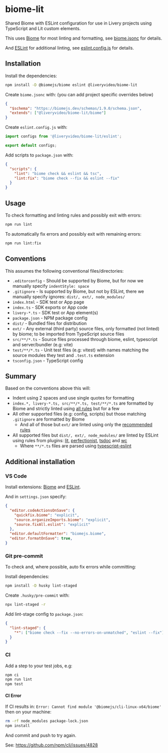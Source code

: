 # biome-lit

Shared Biome with ESLint configuration for use in Livery projects using TypeScript and Lit custom elements.

This uses [Biome](https://biomejs.dev/) for most linting and formatting, see [biome.jsonc](./biome.jsonc) for details.

And [ESLint](https://eslint.org/) for additional linting, see [eslint.config.js](./eslint.config.js) for details.

## Installation

Install the dependencies:

```bash
npm install -D @biomejs/biome eslint @liveryvideo/biome-lit
```

Create `biome.jsonc` with: (you can add project specific overrides below)

```json
{
  "$schema": "https://biomejs.dev/schemas/1.9.0/schema.json",
  "extends": ["@liveryvideo/biome-lit/biome"]
}
```

Create `eslint.config.js` with:

```js
import configs from '@liveryvideo/biome-lit/eslint';

export default configs;
```

Add scripts to `package.json` with:

```json
{
  "scripts": {
    "lint": "biome check && eslint && tsc",
    "lint:fix": "biome check --fix && eslint --fix"
  }
}
```

## Usage

To check formatting and linting rules and possibly exit with errors:

```bash
npm run lint
```

To automatically fix errors and possibly exit with remaining errors:

```bash
npm run lint:fix
```

## Conventions

This assumes the following conventional files/directories:

- `.editorconfig` - Should be supported by Biome, but for now we manually specify `indentStyle: space`
- `.gitignore` - Is supported by Biome, but not by ESLint, there we manually specify ignores: `dist/, ext/, node_modules/`
- `index.html` - SDK test or App page
- `index.ts` - SDK exports or App code
- `livery-*.ts` - SDK test or App element(s)
- `package.json` - NPM package config
- `dist/` - Bundled files for distribution
- `ext/` - Any external (third party) source files, only formatted (not linted) by biome; to be imported from TypeScript source files
- `src/**/*.ts` - Source files processed through biome, eslint, typescript and server/bundler (e.g: vite)
- `test/**/*.ts` - Unit test files (e.g: vitest) with names matching the source modules they test and `.test.ts` extension
- `tsconfig.json` - TypeScript config

## Summary

Based on the conventions above this will:

- Indent using 2 spaces and use single quotes for formatting
- `index.*, livery-*.ts, src/**/*.ts, test/**/*.ts` are formatted by Biome and strictly linted using [all rules](https://biomejs.dev/linter/rules/) but for a few
- All other supported files (e.g: config, scripts) but those matching `.gitignore` are formatted by Biome
  - And all of those but `ext/` are linted using only the [recommended rules](https://biomejs.dev/linter/rules/#recommended-rules)
- All supported files but `dist/, ext/, node_modules/` are linted by ESLint using rules from plugins:
[lit](https://npmjs.com/package/eslint-plugin-lit),
[perfectionist](https://npmjs.com/package/eslint-plugin-perfectionist),
[tsdoc](https://npmjs.com/package/eslint-plugin-tsdoc) and
[wc](https://npmjs.com/package/eslint-plugin-wc)
  - Where `**/*.ts` files are parsed using [typescript-eslint](https://npmjs.com/package/typescript-eslint)

## Additional installation

### VS Code

Install extensions:
[Biome](https://marketplace.visualstudio.com/items?itemName=biomejs.biome) and
[ESLint](https://marketplace.visualstudio.com/items?itemName=dbaeumer.vscode-eslint).
 
And in `settings.json` specify:

```json
{
  "editor.codeActionsOnSave": {
    "quickfix.biome": "explicit",
    "source.organizeImports.biome": "explicit",
    "source.fixAll.eslint": "explicit"
  },
  "editor.defaultFormatter": "biomejs.biome",
  "editor.formatOnSave": true,
}
```

### Git pre-commit

To check and, where possible, auto fix errors while committing:

Install dependencies:

```bash
npm install -D husky lint-staged
```

Create `.husky/pre-commit` with:

```bash
npx lint-staged -r
```

Add lint-stage config to `package.json`:

```json
{
  "lint-staged": {
    "*": ["biome check --fix --no-errors-on-unmatched", "eslint --fix"]
  }
}
```

### CI

Add a step to your test jobs, e.g:

```bash
npm ci
npm run lint
npm test
```

#### CI Error

If CI results in: `Error: Cannot find module '@biomejs/cli-linux-x64/biome'` then on your machine:

```bash
rm -rf node_modules package-lock.json
npm install
```

And commit and push to try again.

See: https://github.com/npm/cli/issues/4828
